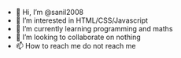 - 👋 Hi, I’m @sanil2008
- 👀 I’m interested in HTML/CSS/Javascript
- 🌱 I’m currently learning programming and maths
- 💞️ I’m looking to collaborate on nothing
- 📫 How to reach me do not reach me

<!---
sanil2008/sanil2008 is a ✨ special ✨ repository because its `README.md` (this file) appears on your GitHub profile.
You can click the Preview link to take a look at your changes.
--->
